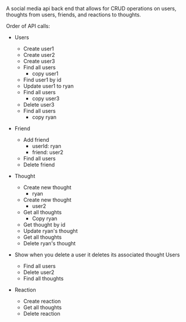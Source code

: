 A social media api back end that allows for CRUD operations on users, thoughts from users, friends, and reactions to thoughts.

Order of API calls:
- Users
  - Create user1
  - Create user2
  - Create user3
  - Find all users
    - copy user1
  - Find user1 by id
  - Update user1 to ryan
  - Find all users
    - copy user3
  - Delete user3
  - Find all users
    - copy ryan
- Friend
  - Add friend
    - userId: ryan
    - friend: user2
  - Find all users
  - Delete friend

- Thought
  - Create new thought
    - ryan
  - Create new thought
    - user2
  - Get all thoughts
    - Copy ryan
  - Get thought by id
  - Update ryan's thought
  - Get all thoughts
  - Delete ryan's thought

- Show when you delete a user it deletes its associated thought Users
  - Find all users
  - Delete user2
  - Find all thoughts

- Reaction
  - Create reaction
  - Get all thoughts
  - Delete reaction